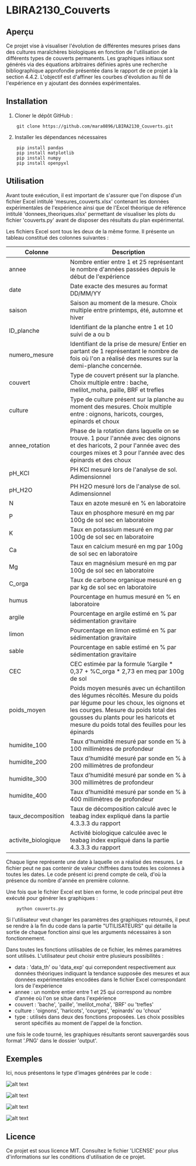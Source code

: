 # LBIRA2130_Couverts

## Aperçu
Ce projet vise à visualiser l'évolution de différentes mesures prises dans des cultures maraîchères biologiques en fonction de l'utilisation de différents types de couverts permanents. 
Les graphiques initiaux sont générés via des équations arbitraires définies après une recherche bibliographique approfondie présentée dans le rapport de ce projet à la section 4.4.2. L'objectif est d'affiner les courbes d'évolution au fil de l'expérience en y ajoutant des données expérimentales.


## Installation
1. Cloner le dépôt GitHub :
```
    git clone https://github.com/mara0896/LBIRA2130_Couverts.git
```

2. Installer les dépendances nécessaires
```
    pip install pandas
    pip install matplotlib
    pip install numpy
    pip install openpyxl 
```

## Utilisation
Avant toute exécution, il est important de s'assurer que l'on dispose d'un fichier Excel intitulé 'mesures_couverts.xlsx' contenant les données expérimentales de l'expérience ainsi que de l'Excel théorique de référence intitulé 'donnees_theoriques.xlsx' permettant de visualiser les plots du fichier 'couverts.py' avant de disposer des résultats du plan expérimental.

Les fichiers Excel sont tous les deux de la même forme. Il présente un tableau constitué des colonnes suivantes :

| Colonne          | Description                                    |
|------------------|------------------------------------------------|
| annee            | Nombre entier entre 1 et 25 représentant le nombre d'années passées depuis le début de l'expérience |
| date             | Date exacte des mesures au format DD/MM/YY |
| saison           | Saison au moment de la mesure. Choix multiple entre printemps, été, automne et hiver |
| ID_planche       | Identifiant de la planche entre 1 et 10 suivi de a ou b |
| numero_mesure    | Identifiant de la prise de mesure/ Entier en partant de 1 représentant le nombre de fois où l'on a réalisé des mesures sur la demi-planche concernée. |
| couvert          | Type de couvert présent sur la planche. Choix multiple entre : bache, melilot_moha, paille, BRF et trefles |
| culture          | Type de culture présent sur la planche au moment des mesures. Choix multiple entre : oignons, haricots, courges, epinards et choux |
| annee_rotation   | Phase de la rotation dans laquelle on se trouve. 1 pour l'année avec des oignons et des haricots, 2 pour l'année avec des courges mixes et 3 pour l'année avec des épinards et des choux |
| pH_KCl           | PH KCl mesuré lors de l'analyse de sol. Adimensionnel |
| pH_H2O           | PH H2O mesuré lors de l'analyse de sol. Adimensionnel |
| N                | Taux en azote mesuré en % en laboratoire |
| P                | Taux en phosphore mesuré en mg par 100g de sol sec en laboratoire |
| K                | Taux en potassium mesuré en mg par 100g de sol sec en laboratoire |
| Ca               | Taux en calcium mesuré en mg par 100g de sol sec en laboratoire |
| Mg               | Taux en magnésium mesuré en mg par 100g de sol sec en laboratoire |
| C_orga           | Taux de carbone organique mesuré en g par kg de sol sec en laboratoire |
| humus            | Pourcentage en humus mesuré en % en laboratoire |
| argile           | Pourcentage en argile estimé en % par sédimentation gravitaire |
| limon            | Pourcentage en limon estimé en % par sédimentation gravitaire |
| sable            | Pourcentage en sable estimé en % par sédimentation gravitaire |
| CEC              | CEC estimée par la formule %argile * 0,37 + %C_orga * 2,73 en meq par 100g de sol|
| poids_moyen      | Poids moyen mesurés avec un échantillon des légumes récoltés. Mesure du poids par légume pour les choux, les oignons et les courges. Mesure du poids total des gousses du plants pour les haricots et mesure du poids total des feuilles pour les épinards |
| humidite_100      | Taux d'humidité mesuré par sonde en % à 100 millimètres de profondeur |
| humidite_200 | Taux d'humidité mesuré par sonde en % à 200 millimètres de profondeur |
| humidite_300 | Taux d'humidité mesuré par sonde en % à 300 millimètres de profondeur |
| humidite_400 | Taux d'humidité mesuré par sonde en % à 400 millimètres de profondeur |
| taux_decomposition | Taux de décomposition calculé avec le teabag index expliqué dans la partie 4.3.3.3 du rapport |
| activite_biologique | Activité biologique calculée avec le teabag index expliqué dans la partie 4.3.3.3 du rapport |

Chaque ligne représente une date à laquelle on a réalisé des mesures. Le fichier peut ne pas contenir de valeur chiffrées dans toutes les colonnes à toutes les dates. Le code présent ici prend compte de celà, d'où la présence du nombre d'année en première colonne.


Une fois que le fichier Excel est bien en forme, le code principal peut être exécuté pour générer les graphiques :

```
    python couverts.py
```
Si l'utilisateur veut changer les paramètres des graphiques retournés, il peut se rendre à la fin du code dans la partie "UTILISATEURS" qui détaille la sortie de chaque fonction ainsi que les arguments nécessaires à son fonctionnement.

Dans toutes les fonctions utilisables de ce fichier, les mêmes paramètres sont utilisés. L'utilisateur peut choisir entre plusieurs possibilités :
 
* data : 'data_th' ou 'data_exp' qui correpondent respectivement aux données théoriques indiquant la tendance supposée des mesures et aux données expérimentales encodées dans le fichier Excel correspondant lors de l'expérience
* annee : un nombre entier entre 1 et 25 qui correspond au nombre d'année où l'on se situe dans l'expérience
* couvert : 'bache', 'paille', 'melilot_moha', 'BRF' ou 'trefles'
* culture : 'oignons', 'haricots', 'courges', 'epinards' ou 'choux'
* type  : utilisés dans deux des fonctions proposées. Les choix possibles seront spécifiés au moment de l'appel de la fonction.


une fois le code tourné, les graphiques résultants seront sauvergardés sous format '.PNG' dans le dossier 'output'.

## Exemples
Ici, nous présentons le type d'images générées par le code :

![alt text](./Outputs/barchart_ph2.png)

![alt text](./Outputs/time_element.png)

![alt text](./Outputs/barchart_granulo.png)

![alt text](./Outputs/profil_humidite.png)


## Licence
Ce projet est sous licence MIT. Consultez le fichier 'LICENSE' pour plus d'informations sur les conditions d'utilisation de ce projet.
